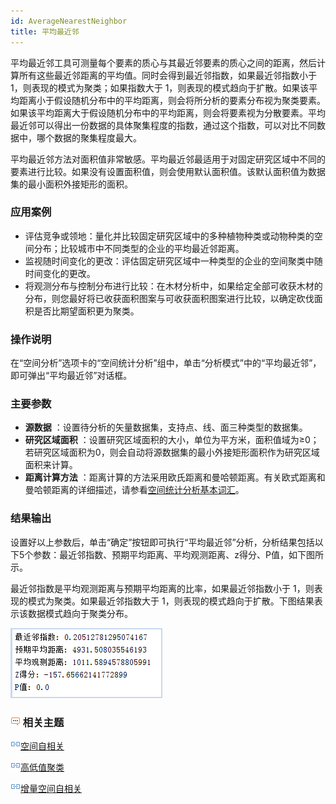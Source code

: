 ```yaml
---
id: AverageNearestNeighbor
title: 平均最近邻
---
```

平均最近邻工具可测量每个要素的质心与其最近邻要素的质心之间的距离，然后计算所有这些最近邻距离的平均值。同时会得到最近邻指数，如果最近邻指数小于
1，则表现的模式为聚类；如果指数大于
1，则表现的模式趋向于扩散。如果该平均距离小于假设随机分布中的平均距离，则会将所分析的要素分布视为聚类要素。如果该平均距离大于假设随机分布中的平均距离，则会将要素视为分散要素。平均最近邻可以得出一份数据的具体聚集程度的指数，通过这个指数，可以对比不同数据中，哪个数据的聚集程度最大。

平均最近邻方法对面积值非常敏感。平均最近邻最适用于对固定研究区域中不同的要素进行比较。如果没有设置面积值，则会使用默认面积值。该默认面积值为数据集的最小面积外接矩形的面积。

### 应用案例

  * 评估竞争或领地：量化并比较固定研究区域中的多种植物种类或动物种类的空间分布；比较城市中不同类型的企业的平均最近邻距离。 
  * 监视随时间变化的更改：评估固定研究区域中一种类型的企业的空间聚类中随时间变化的更改。 
  * 将观测分布与控制分布进行比较：在木材分析中，如果给定全部可收获木材的分布，则您最好将已收获面积图案与可收获面积图案进行比较，以确定砍伐面积是否比期望面积更为聚类。

### 操作说明

在“空间分析”选项卡的“空间统计分析”组中，单击“分析模式”中的“平均最近邻”，即可弹出“平均最近邻”对话框。

### 主要参数

  * **源数据** ：设置待分析的矢量数据集，支持点、线、面三种类型的数据集。
  * **研究区域面积** ：设置研究区域面积的大小，单位为平方米，面积值域为≥0；若研究区域面积为0，则会自动将源数据集的最小外接矩形面积作为研究区域面积来计算。
  * **距离计算方法** ：距离计算的方法采用欧氏距离和曼哈顿距离。有关欧式距离和曼哈顿距离的详细描述，请参看[空间统计分析基本词汇](BasicVocabulary.html#8)。

### 结果输出

设置好以上参数后，单击“确定”按钮即可执行“平均最近邻”分析，分析结果包括以下5个参数：最近邻指数、预期平均距离、平均观测距离、z得分、P值，如下图所示。

最近邻指数是平均观测距离与预期平均距离的比率，如果最近邻指数小于 1，则表现的模式为聚类。如果最近邻指数大于
1，则表现的模式趋向于扩散。下图结果表示该数据模式趋向于聚类分布。

![](img/AverageNearestNeighborResult.png)

### ![](img/seealso.png) 相关主题

![](img/smalltitle.png)[空间自相关](SpatialAutocorrelation.html)

![](img/smalltitle.png)[高低值聚类](HighLowClustering.html)

![](img/smalltitle.png)[增量空间自相关](IncrementalSpatialAutocorrelation.html)



